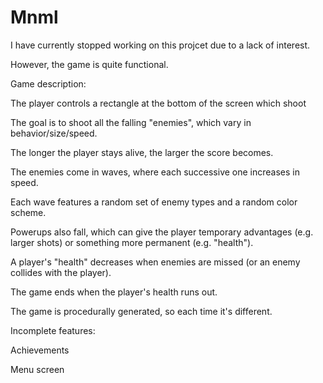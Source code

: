 Mnml
====

I have currently stopped working on this projcet due to a lack of interest.

However, the game is quite functional.




Game description:

The player controls a rectangle at the bottom of the screen which shoot

The goal is to shoot all the falling "enemies", which vary in behavior/size/speed.

The longer the player stays alive, the larger the score becomes.

The enemies come in waves, where each successive one increases in speed.

Each wave features a random set of enemy types and a random color scheme.

Powerups also fall, which can give the player temporary advantages (e.g. larger shots) or something more permanent (e.g. "health").

A player's "health" decreases when enemies are missed (or an enemy collides with the player).

The game ends when the player's health runs out.

The game is procedurally generated, so each time it's different.




Incomplete features:

Achievements

Menu screen




